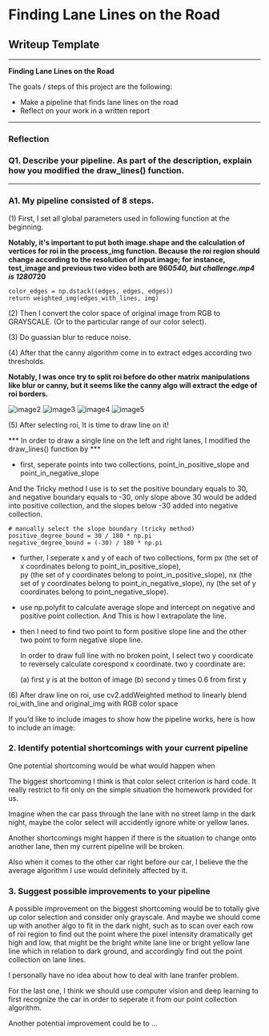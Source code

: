 # **Finding Lane Lines on the Road** 

## Writeup Template

---

**Finding Lane Lines on the Road**

The goals / steps of this project are the following:
* Make a pipeline that finds lane lines on the road
* Reflect on your work in a written report


[//]: # (Image References)

[image1]: ./examples/grayscale.jpg "Grayscale"
[image2]: ./demo/roi_before_canny_1.jpg
[image3]: ./demo/roi_before_canny_2.jpg
[image4]: ./demo/roi_after_canny_1.jpg
[image5]: ./demo/roi_after_canny_2.jpg

---

### Reflection

### Q1. Describe your pipeline. As part of the description, explain how you modified the draw_lines() function.
---
### A1. My pipeline consisted of 8 steps. 

(1) First, I set all global parameters used in following function at the beginning.

**Notably, it's important to put both image.shape and the calculation of vertices for roi in the process_img function.
Because the roi region should change according to the resolution of input image; for instance, test_image and previous two video both are 960*540, but
challenge.mp4 is 1280*720**

    color_edges = np.dstack((edges, edges, edges))
    return weighted_img(edges_with_lines, img)

(2) Then I convert the color space of original image from RGB to GRAYSCALE. (Or to the particular range of our color select).

(3) Do guassian blur to reduce noise.

(4) After that the canny algorithm come in to extract edges according two thresholds.

**Notably, I was once try to split roi before do other matrix manipulations like blur or canny, but it seems like the canny algo will extract the edge of roi borders.**

![image2]
![image3]
![image4]
![image5]

(5) After selecting roi, It is time to draw line on it!

*** In order to draw a single line on the left and right lanes, I modified the draw_lines() function by ***

* first, seperate points into two collections, point_in_positive_slope and point_in_negative_slope

And the Tricky method I use is to set the positive boundary equals to 30, and negative boundary equals to -30, only slope above 30 would be added into positive collection, and the slopes below -30 added into negative collection.

    # manually select the slope boundary (tricky method)
    positive_degree_bound = 30 / 180 * np.pi
    negative_degree_bound = (-30) / 180 * np.pi
    

* further, I seperate x and y of each of two collections, form px (the set of x coordinates belong to point_in_positive_slope),   
    py (the set of y coordinates belong to point_in_positive_slope), nx (the set of y coordinates belong to point_in_negative_slope), ny (the set of y coordinates belong to point_negative_slope).
    
* use np.polyfit to calculate average slope and intercept on negative and positive point collection. And This is how I extrapolate the line.

* then I need to find two point to form positive slope line and the other two point to form negative slope line.
    
    In order to draw full line with no broken point, I select two y coordicate to reversely calculate corespond x coordinate.
two y coordinate are: 

  (a) first y is at the botton of image 
  (b) second y times 0.6 from first y

(6) After draw line on roi, use cv2.addWeighted method to linearly blend roi_with_line and original_img with RGB color space

If you'd like to include images to show how the pipeline works, here is how to include an image: 


<!--![alt text][image1]-->



### 2. Identify potential shortcomings with your current pipeline


One potential shortcoming would be what would happen when 

The biggest shortcoming I think is that color select criterion is hard code.
It really restrict to fit only on the simple situation the homework provided for us.

Imagine when the car pass through the lane with no street lamp in the dark night, maybe the color select will accidently ignore white or yellow lanes.

Another shortcomings might happen if there is the situation to change onto another lane, then my current pipeline will be broken.

Also when it comes to the other car right before our car, I believe the the average algorithm I use would definitely affected by it.

### 3. Suggest possible improvements to your pipeline

A possible improvement on the biggest shortcoming would be to totally give up color selection and consider only grayscale.
And maybe we should come up with another algo to fit in the dark night, such as to scan over each row of roi region to find out the point where the pixel intensity dramatically get high and low, that might be the bright white lane line or bright yellow lane line which in relation to dark ground, and accordingly find out the point collection on lane lines.

I personally have no idea about how to deal with lane tranfer problem.

For the last one, I think we should use computer vision and deep learning to first recognize the car in order to seperate it from our point collection algorithm.




Another potential improvement could be to ...
